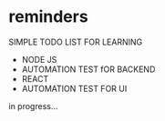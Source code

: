 # reminders
SIMPLE TODO LIST FOR LEARNING
- NODE JS
- AUTOMATION TEST fOR BACKEND
- REACT
- AUTOMATION TEST FOR UI

in progress...

